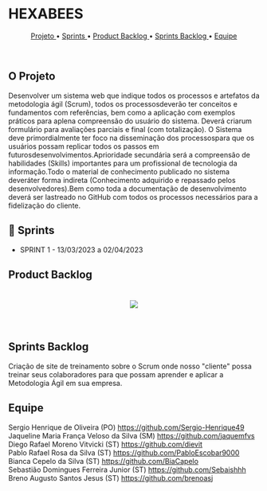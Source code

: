 # HEXABEES

<p align="center">
  <a href ="#o-projeto"> Projeto </a>  • 
  <a href ="#calendar-sprints"> Sprints </a>  • 
  <a href ="#product-backlog">Product Backlog </a>  •
    <a href ="#sprints-backlog">Sprints Backlog </a>  •
  <a href ="#equipe"> Equipe </a> 
</p>

<br>
 
## O Projeto

Desenvolver  um  sistema  web que  indique  todos  os  processos  e  artefatos  da  metodologia  ágil (Scrum),  todos os processosdeverão  ter conceitos  e  fundamentos  com  referências,  bem  como  a aplicação com exemplos práticos para aplena compreensão do usuário do sistema. Deverá criarum formulário para avaliações parciais e final (com totalização). O  Sistema  deve  primordialmente  ter  foco  na  disseminação  dos  processospara  que  os  usuários possam replicar todos os passos em futurosdesenvolvimentos.Aprioridade   secundária   será   a   compreensão   de   habilidades   (Skills)   importantes   para   um profissional de tecnologia da informação.Todo o material de conhecimento publicado no sistema deveráter forma indireta (Conhecimento adquirido e repassado pelos desenvolvedores).Bem como toda a documentação de desenvolvimento deverá ser lastreado no GitHub com todos os processos necessários para a fidelização do cliente. 

## :calendar: Sprints

- SPRINT 1 - 13/03/2023 a 02/04/2023 

## Product Backlog

<h1 align="center"> <img src = "./readme/![Backlog(protótipo)](https://user-images.githubusercontent.com/127496301/227824304-f0c94504-552e-4b08-96ee-4374617e17f8.png)" /></h1> 

<br>



## Sprints Backlog

Criação de site de treinamento sobre o Scrum onde nosso "cliente" possa treinar seus colaboradores para que possam aprender e aplicar a Metodologia Ágil em sua empresa.
## Equipe

Sergio Henrique de Oliveira (PO) https://github.com/Sergio-Henrique49 <br>
Jaqueline Maria França Veloso da Silva (SM) https://github.com/jaquemfvs <br>
Diego Rafael Moreno Vitvicki (ST) https://github.com/dievit <br>
Pablo Rafael Rosa da Silva (ST) https://github.com/PabloEscobar9000 <br>
Bianca Cepelo da Silva (ST) https://github.com/BiaCapelo <br>
Sebastião Domingues Ferreira Junior (ST) https://github.com/Sebaishhh <br>
Breno Augusto Santos Jesus (ST) https://github.com/brenoasj <br>
